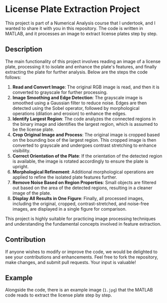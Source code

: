 # License Plate Extraction Project

This project is part of a Numerical Analysis course that I undertook, and I wanted to share it with you in this repository. The code is written in MATLAB, and it processes an image to extract license plates step by step.

## Description

The main functionality of this project involves reading an image of a license plate, processing it to isolate and enhance the plate's features, and finally extracting the plate for further analysis. Below are the steps the code follows:

1. **Read and Convert Image**: The original RGB image is read, and then it is converted to grayscale for further processing.
2. **Image Smoothing and Edge Detection**: The grayscale image is smoothed using a Gaussian filter to reduce noise. Edges are then detected using the Sobel operator, followed by morphological operations (dilation and erosion) to enhance the edges.
3. **Identify Largest Region**: The code analyzes the connected regions in the binary image and identifies the largest region, which is assumed to be the license plate.
4. **Crop Original Image and Process**: The original image is cropped based on the bounding box of the largest region. This cropped image is then converted to grayscale and undergoes contrast stretching to enhance visibility.
5. **Correct Orientation of the Plate**: If the orientation of the detected region is available, the image is rotated accordingly to ensure the plate is upright.
6. **Morphological Refinement**: Additional morphological operations are applied to refine the isolated plate features further.
7. **Remove Noise Based on Region Properties**: Small objects are filtered out based on the area of the detected regions, resulting in a cleaner image of the plate.
8. **Display All Results in One Figure**: Finally, all processed images, including the original, cropped, contrast-stretched, and noise-free images, are displayed in a single figure for comparison.

This project is highly suitable for practicing image processing techniques and understanding the fundamental concepts involved in feature extraction.

## Contribution

If anyone wishes to modify or improve the code, we would be delighted to see your contributions and enhancements. Feel free to fork the repository, make changes, and submit pull requests. Your input is valuable!

## Example

Alongside the code, there is an example image (`1.jpg`) that the MATLAB code reads to extract the license plate step by step.
